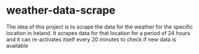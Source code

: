 # weather-data-scrape

The idea of this project is to scrape the data for the weather for the specific location in Ireland. It scrapes data for that location for a period of 24 hours and it can re-activates itself every 20 minutes to check if new data is available
